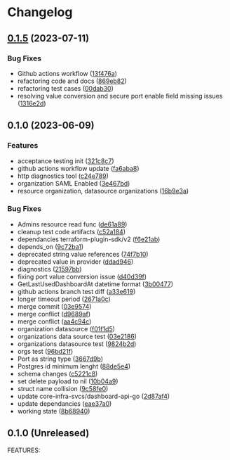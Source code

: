 # Changelog

## [0.1.5](https://github.com/core-infra-svcs/terraform-provider-meraki/compare/v0.1.4...v0.1.5) (2023-07-11)


### Bug Fixes

* Github actions workflow ([13f476a](https://github.com/core-infra-svcs/terraform-provider-meraki/commit/13f476a785342655b94ea28f80ff0bac77f47f32))
* refactoring code and docs ([869eb82](https://github.com/core-infra-svcs/terraform-provider-meraki/commit/869eb82981251a93fa379742cdd71ae5c6807a09))
* refactoring test cases ([00dab30](https://github.com/core-infra-svcs/terraform-provider-meraki/commit/00dab30a08c462f9073c851359c836183f154d07))
* resolving value conversion and secure port enable field missing issues ([1316e2d](https://github.com/core-infra-svcs/terraform-provider-meraki/commit/1316e2da7b516badf157d7165ebff3da79a9be1d))

## 0.1.0 (2023-06-09)


### Features

* acceptance testing init ([321c8c7](https://github.com/core-infra-svcs/terraform-provider-meraki/commit/321c8c768dc8fee98c6132cf8accb1660c9d9780))
* github actions workflow update ([fa6aba8](https://github.com/core-infra-svcs/terraform-provider-meraki/commit/fa6aba889de0cd6d1ad1c645266194d2ed49cb5a))
* http diagnostics tool ([c24e789](https://github.com/core-infra-svcs/terraform-provider-meraki/commit/c24e789e19b3ae1cb3f5f066e0b59e2b266fa890))
* organization SAML Enabled ([3e467bd](https://github.com/core-infra-svcs/terraform-provider-meraki/commit/3e467bd1081bb0c81f081b06ca2dd3dfea9b940f))
* resource organization, datasource organizations ([16b9e3a](https://github.com/core-infra-svcs/terraform-provider-meraki/commit/16b9e3a2f65fbf68c428e905ba7dd6a38d893dea))


### Bug Fixes

* Admins resource read func ([de61a89](https://github.com/core-infra-svcs/terraform-provider-meraki/commit/de61a89a0316483b0ad79b99ea6b06914a044856))
* cleanup test code artifacts ([c52a184](https://github.com/core-infra-svcs/terraform-provider-meraki/commit/c52a18406c97f01cc00955d03551f58747ba3f9d))
* dependancies terraform-plugin-sdk/v2 ([f6e21ab](https://github.com/core-infra-svcs/terraform-provider-meraki/commit/f6e21abd07100cbb6d7b32d2d3574c0433b158b3))
* depends_on ([9c72ba1](https://github.com/core-infra-svcs/terraform-provider-meraki/commit/9c72ba139805be6b0c5e7d09931e250ff207c91d))
* deprecated string value references ([74f7b10](https://github.com/core-infra-svcs/terraform-provider-meraki/commit/74f7b10420c16f5ca256aa4a7c08c43bb31a9738))
* deprecated value in provider ([ddad946](https://github.com/core-infra-svcs/terraform-provider-meraki/commit/ddad946f4e9962201d0a3c001e18dbcfcb69fab3))
* diagnostics ([21597bb](https://github.com/core-infra-svcs/terraform-provider-meraki/commit/21597bb1f53b159ec9d3575368fa5d4e44861546))
* fixing port value conversion issue ([d40d39f](https://github.com/core-infra-svcs/terraform-provider-meraki/commit/d40d39f0f71683a578d8b26f68e29d143b450550))
* GetLastUsedDashboardAt datetime format ([3b00477](https://github.com/core-infra-svcs/terraform-provider-meraki/commit/3b004776fbc5e82af793d613b7fc3fe3c89b4e65))
* github actions branch test diff ([a33e619](https://github.com/core-infra-svcs/terraform-provider-meraki/commit/a33e619c81a5f370edbccc711ac023268f1f50c9))
* longer timeout period ([2671a0c](https://github.com/core-infra-svcs/terraform-provider-meraki/commit/2671a0cbf1dbbcdc9fff4fef45c6af3b50b88a80))
* merge commit ([03e9574](https://github.com/core-infra-svcs/terraform-provider-meraki/commit/03e95742df9e139e5d21331a880d66869ea87b37))
* merge conflict ([d9689af](https://github.com/core-infra-svcs/terraform-provider-meraki/commit/d9689afbd7f316ddd90b681b774e15af1a0476de))
* merge conflict ([aa4c94c](https://github.com/core-infra-svcs/terraform-provider-meraki/commit/aa4c94ce86b3e40e6cceb4bb9b72e6423eaec067))
* organization datasource ([f01f1d5](https://github.com/core-infra-svcs/terraform-provider-meraki/commit/f01f1d59525942c1aa23803157f2eb7e8befd5b7))
* organizations data source test ([03e2186](https://github.com/core-infra-svcs/terraform-provider-meraki/commit/03e2186b474542215072308a922c9a3dd1cfc8f7))
* organizations datasource test ([9824b2d](https://github.com/core-infra-svcs/terraform-provider-meraki/commit/9824b2d6c9f7c135592a3bf3015d3687884bf141))
* orgs test ([96bd21f](https://github.com/core-infra-svcs/terraform-provider-meraki/commit/96bd21f2bb6b8825833d186f4a0e8ed6c48c8935))
* Port as string type ([3667d9b](https://github.com/core-infra-svcs/terraform-provider-meraki/commit/3667d9b9aee86c9d4a3afa78f7fb1850fe272132))
* Postgres id minimum lenght ([88de5e4](https://github.com/core-infra-svcs/terraform-provider-meraki/commit/88de5e4c818360e9fb352621d1c832a27f1270d8))
* schema changes ([c5221c8](https://github.com/core-infra-svcs/terraform-provider-meraki/commit/c5221c8781868b2f5777050e7119f260c77c0c4a))
* set delete payload to nil ([10b04a9](https://github.com/core-infra-svcs/terraform-provider-meraki/commit/10b04a9e8b2a45ce969cb5e7d097a3e56bc20a8d))
* struct name collision ([9c58fe0](https://github.com/core-infra-svcs/terraform-provider-meraki/commit/9c58fe06f4663ca6bbc7de39b94e36f120e66c2f))
* update core-infra-svcs/dashboard-api-go ([2d87af4](https://github.com/core-infra-svcs/terraform-provider-meraki/commit/2d87af4484f790f3c4ad1bde5f57bdac35f1bfeb))
* update dependancies ([eae37a0](https://github.com/core-infra-svcs/terraform-provider-meraki/commit/eae37a024b17491cd066a41e93bd3bce0f2a0c34))
* working state ([8b68940](https://github.com/core-infra-svcs/terraform-provider-meraki/commit/8b6894037749bd7fbf146725f08df2880e42d13f))

## 0.1.0 (Unreleased)

FEATURES:
